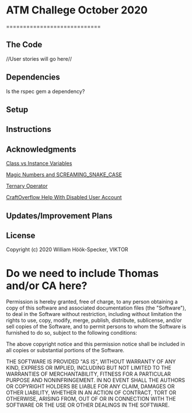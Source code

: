 # ATM Challege October 2020
============================

## The Code

//User stories will go here//

## Dependencies

Is the rspec gem a dependency?

## Setup

## Instructions

## Acknowledgments

[Class vs Instance Variables](https://medium.com/@lauren.kroner/ruby-class-vs-instance-methods-a5182ce7de49)

[Magic Numbers and SCREAMING_SNAKE_CASE](https://eliotsykes.com/2015/08/18/magic-numbers/)

[Ternary Operator](https://www.rubyguides.com/2019/10/ruby-ternary-operator/)

[CraftOverflow Help With Disabled User Account](https://github.com/CraftAcademy/CraftOverflow/issues/45 "Thanks Faraz!")

## Updates/Improvement Plans

## License 

Copyright (c) 2020 William Höök-Specker, VIKTOR

# Do we need to include Thomas and/or CA here?

Permission is hereby granted, free of charge, to any person obtaining a copy
of this software and associated documentation files (the "Software"), to deal
in the Software without restriction, including without limitation the rights
to use, copy, modify, merge, publish, distribute, sublicense, and/or sell
copies of the Software, and to permit persons to whom the Software is
furnished to do so, subject to the following conditions:

The above copyright notice and this permission notice shall be included in all
copies or substantial portions of the Software.

THE SOFTWARE IS PROVIDED "AS IS", WITHOUT WARRANTY OF ANY KIND, EXPRESS OR
IMPLIED, INCLUDING BUT NOT LIMITED TO THE WARRANTIES OF MERCHANTABILITY,
FITNESS FOR A PARTICULAR PURPOSE AND NONINFRINGEMENT. IN NO EVENT SHALL THE
AUTHORS OR COPYRIGHT HOLDERS BE LIABLE FOR ANY CLAIM, DAMAGES OR OTHER
LIABILITY, WHETHER IN AN ACTION OF CONTRACT, TORT OR OTHERWISE, ARISING FROM,
OUT OF OR IN CONNECTION WITH THE SOFTWARE OR THE USE OR OTHER DEALINGS IN THE
SOFTWARE.